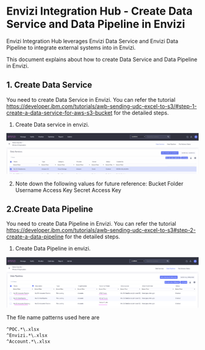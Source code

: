 # Envizi Integration Hub - Create Data Service and Data Pipeline in Envizi

Envizi Integration Hub leverages  Envizi Data Service and Envizi Data Pipeline to integrate external systems into in Envizi.

This document explains about how to create Data Service and Data Pipeline in Envizi.

## 1. Create Data Service

You need to create Data Service in Envizi. You can refer the tutorial https://developer.ibm.com/tutorials/awb-sending-udc-excel-to-s3/#step-1-create-a-data-service-for-aws-s3-bucket for the detailed steps.

1. Create Data service in envizi. 
<img src="images/img-12-dataservice.png">

2. Note down the following values for future reference:
Bucket
Folder
Username
Access Key
Secret Access Key

## 2.Create Data Pipeline

You need to create Data Pipeline in Envizi. You can refer the tutorial https://developer.ibm.com/tutorials/awb-sending-udc-excel-to-s3#step-2-create-a-data-pipeline for the detailed steps.

1. Create Data Pipeline in envizi. 
<img src="images/img-13-datapipeline.png">

The file name patterns used here are       

```
^POC.*\.xlsx
^Envizi.*\.xlsx
^Account.*\.xlsx
```



